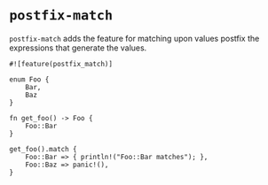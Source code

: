 # `postfix-match`

`postfix-match` adds the feature for matching upon values postfix
the expressions that generate the values.

```rust,edition2021
#![feature(postfix_match)]

enum Foo {
    Bar,
    Baz
}

fn get_foo() -> Foo {
    Foo::Bar
}

get_foo().match {
    Foo::Bar => { println!("Foo::Bar matches"); },
    Foo::Baz => panic!(),
}
```
